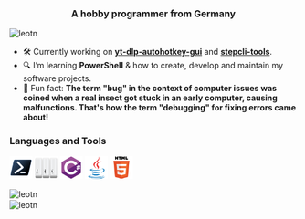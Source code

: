 <h3 align="center">A hobby programmer from Germany</h3>

<p align="left">
  <img src="https://komarev.com/ghpvc/?username=leotn&label=Profile%20views&color=0e75b6&style=flat" alt="leotn"/>
</p>

- 🛠️ Currently working on **[yt-dlp-autohotkey-gui](https://github.com/LeoTN/yt-dlp-autohotkey-gui)** and **[stepcli-tools](https://github.com/LeoTN/step-cli-tools)**.
- 🔍 I’m learning **PowerShell** & how to create, develop and maintain my software projects.
- 🌟 Fun fact: **The term "bug" in the context of computer issues was coined when a real insect got stuck in an early computer, causing malfunctions. That's how the term "debugging" for fixing errors came about!**

<div class="container">
  <div class="languages-tools">
    <h3 align="left">Languages and Tools</h3>
    <p align="left">
      <a href="https://docs.microsoft.com/en-us/powershell" target="_blank" rel="noreferrer"><img src="icons/powershell.svg" alt="powershell" width="40" height="40"/></a>
      <a href="https://www.autohotkey.com" target="_blank" rel="noreferrer"><img src="icons/autohotkey.svg" alt="autohotkey" width="40" height="40"/></a>
      <a href="https://learn.microsoft.com/de-de/dotnet/csharp" target="_blank" rel="noreferrer"><img src="icons/csharp.svg" alt="csharp" width="40" height="40"/></a>
      <a href="https://www.java.com" target="_blank" rel="noreferrer"><img src="icons/java.svg" alt="java" width="40" height="40"/></a>
      <a href="https://en.wikipedia.org/wiki/HTML5" target="_blank" rel="noreferrer"><img src="icons/html5.svg" alt="html5" width="40" height="40"/></a>
    </p>
  </div>
  <div class="stats">
    <img align="center" src="https://github-readme-stats.vercel.app/api/top-langs?username=leotn&show_icons=true&locale=en&layout=compact" alt="leotn"/>
    <br>
    <img align="center" src="https://github-readme-stats.vercel.app/api?username=leotn&show_icons=true&locale=en" alt="leotn"/>
  </div>
</div>
